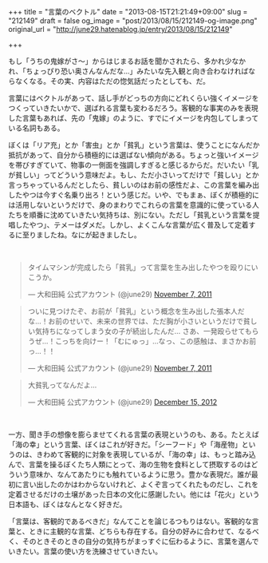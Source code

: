 +++
title = "言葉のベクトル"
date = "2013-08-15T21:21:49+09:00"
slug = "212149"
draft = false
og_image = "post/2013/08/15/212149-og-image.png"
original_url = "http://june29.hatenablog.jp/entry/2013/08/15/212149"

+++

<p>もし「うちの鬼嫁がさ〜」からはじまるお話を聞かされたら、多かれ少なかれ、「ちょっぴり恐い奥さんなんだな…」みたいな先入観と向き合わなければならなくなる。その実、内容はただの惚気話だったとしても、だ。</p>
<p>言葉にはベクトルがあって、話し手がどっちの方向にどれくらい強くイメージをつくっていきたいかで、選ばれる言葉も変わるだろう。客観的な事実のみを表現した言葉もあれば、先の「鬼嫁」のように、すでにイメージを内包してしまっている名詞もある。</p>
<p>ぼくは「リア充」とか「害虫」とか「貧乳」という言葉は、使うことになんだか抵抗があって、自分から積極的には選ばない傾向がある。ちょっと強いイメージを帯びすぎていて、物事の一側面を強調しすぎると感じるからだ。だいたい「乳が貧しい」ってどういう意味だよ。もし、ただ小さいってだけで「貧しい」とか言っちゃっているんだとしたら、貧しいのはお前の感性だよ、この言葉を編み出したやつは今すぐ名乗り出ろ！という感じだ。いや、でもまぁ、ぼくが積極的には活用しないというだけで、身のまわりでこれらの言葉を意識的に使っている人たちを順番に沈めていきたい気持ちは、別にない。ただし「貧乳という言葉を提唱したやつ」、テメーはダメだ。しかし、よくこんな言葉が広く普及して定着するに至りましたね。なにが起きましたし。</p>
<br>
<p></p>
<blockquote class="twitter-tweet">
<p>タイムマシンが完成したら「貧乳」って言葉を生み出したやつを殴りにいこうか。</p>—  大和田純 公式アカウント (@june29) <a href="https://twitter.com/june29/statuses/133511034643296256">November 7, 2011</a>
</blockquote>
<p></p>
<blockquote class="twitter-tweet">
<p>ついに見つけたぞ、お前が「貧乳」という概念を生み出した張本人だな…！お前のせいで、未来の世界では、ただ胸が小さいというだけで貧しい気持ちになってしまう女の子が続出したんだ… さあ、一発殴らせてもらうぜ…！こっちを向けー！「むにゅっ」…なっ、この感触は、まさかお前っ…！！</p>—  大和田純 公式アカウント (@june29) <a href="https://twitter.com/june29/statuses/133512268070658048">November 7, 2011</a>
</blockquote>
<p></p>
<blockquote class="twitter-tweet">
<p>大貧乳ってなんだよ…</p>—  大和田純 公式アカウント (@june29) <a href="https://twitter.com/june29/statuses/279816728731582464">December 15, 2012</a>
</blockquote>
<p><script async src="//platform.twitter.com/widgets.js" charset="utf-8"></script></p>
<br>
<p>一方、聞き手の想像を膨らませてくれる言葉の表現というのも、ある。たとえば「海の幸」という言葉、ぼくはこれが好きだ。「シーフード」や「海産物」というのは、きわめて客観的に対象を表現しているが、「海の幸」は、もっと踏み込んで、言葉を操るぼくたち人類にとって、海の生物を食料として摂取するのはどういう意味か、なんてあたりにも触れているように思う。豊かな表現だ。誰が最初に言い出したのかはわからないけれど、よくぞ言ってくれたものだし、これを定着させるだけの土壌があった日本の文化に感謝したい。他には「花火」という日本語も、ぼくはなんとなく好きだ。</p>
<p>「言葉は、客観的であるべきだ」なんてことを論じるつもりはない。客観的な言葉と、ときに主観的な言葉、どちらも存在する。自分の好みに合わせて、なるべく、そのときそのときの自分の気持ちがまっすぐに伝わるように、言葉を選んでいきたい。言葉の使い方を洗練させていきたい。</p>